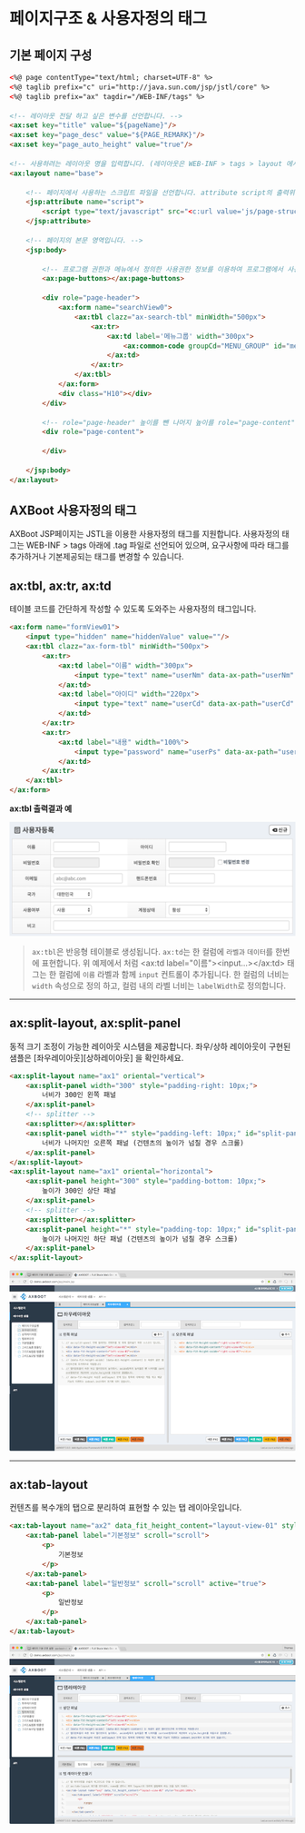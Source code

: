 # 페이지구조 & 사용자정의 태그

## 기본 페이지 구성

```html
<%@ page contentType="text/html; charset=UTF-8" %>
<%@ taglib prefix="c" uri="http://java.sun.com/jsp/jstl/core" %>
<%@ taglib prefix="ax" tagdir="/WEB-INF/tags" %>
 
<!-- 레이아웃 전달 하고 싶은 변수를 선언합니다. -->
<ax:set key="title" value="${pageName}"/>
<ax:set key="page_desc" value="${PAGE_REMARK}"/>
<ax:set key="page_auto_height" value="true"/>
 
<!-- 사용하려는 레이아웃 명을 입력합니다. (레이아웃은 WEB-INF > tags > layout 에서 관리됩니다.) -->
<ax:layout name="base">
 
    <!-- 페이지에서 사용하는 스크립트 파일을 선언합니다. attribute script의 출력위치는 layout에서 결정합니다. -->
    <jsp:attribute name="script">
        <script type="text/javascript" src="<c:url value='js/page-structure.js' />"></script>
    </jsp:attribute>
 
    <!-- 페이지의 본문 영역입니다. -->
    <jsp:body>
 
        <!-- 프로그램 권한과 메뉴에서 정의한 사용권한 정보를 이용하여 프로그램에서 사용 가능한 버튼을 자동 처리 합니다. -->
        <ax:page-buttons></ax:page-buttons>
 
        <div role="page-header">
            <ax:form name="searchView0">
                <ax:tbl clazz="ax-search-tbl" minWidth="500px">
                    <ax:tr>
                        <ax:td label='메뉴그룹' width="300px">
                            <ax:common-code groupCd="MENU_GROUP" id="menuGrpCd"/>
                        </ax:td>
                    </ax:tr>
                </ax:tbl>
            </ax:form>
            <div class="H10"></div>
        </div>
 
        <!-- role="page-header" 높이를 뺀 나머지 높이를 role="page-content" 가 차지하게 됩니다 -->
        <div role="page-content">
 
        </div>
 
    </jsp:body>
</ax:layout>
```

## AXBoot 사용자정의 태그
AXBoot JSP페이지는 JSTL을 이용한 사용자정의 태그를 지원합니다. 사용자정의 태그는 WEB-INF > tags 아래에 .tag 파일로 선언되어 있으며, 요구사항에 따라 태그를 추가하거나 기본제공되는 태그를 변경할 수 있습니다.

## ax:tbl, ax:tr, ax:td
테이블 코드를 간단하게 작성할 수 있도록 도와주는 사용자정의 태그입니다.
```html
<ax:form name="formView01">
    <input type="hidden" name="hiddenValue" value=""/>
    <ax:tbl clazz="ax-form-tbl" minWidth="500px">
        <ax:tr>
            <ax:td label="이름" width="300px">
                <input type="text" name="userNm" data-ax-path="userNm" maxlength="15" title="이름" class="av-required form-control W120" value=""/>
            </ax:td>
            <ax:td label="아이디" width="220px">
                <input type="text" name="userCd" data-ax-path="userCd" maxlength="100" title="아이디" class="av-required form-control W150" value=""/>
            </ax:td>
        </ax:tr>
        <ax:tr>
            <ax:td label="내용" width="100%">
                <input type="password" name="userPs" data-ax-path="userPs" maxlength="128" class="form-control W120" value="" readonly="readonly"/>
            </ax:td>
        </ax:tr>
    </ax:tbl>
</ax:form>
```
**ax:tbl 출력결과 예**

![ax:table출력결과](../assets/ax-table.png)

> `ax:tbl`은 반응형 테이블로 생성됩니다. `ax:td`는 한 컬럼에 `라벨과` `데이터`를 한번에 표현합니다. 위 예제에서 처럼 <ax:td label="이름"><input...></ax:td> 태그는 한 컬럼에 `이름` 라벨과 함께 `input` 컨트롤이 추가됩니다. 한 컬럼의 너비는 `width` 속성으로 정의 하고, 컬럼 내의 라벨 너비는 `labelWidth`로 정의합니다.

---

## ax:split-layout, ax:split-panel
동적 크기 조정이 가능한 레이아웃 시스템을 제공합니다. 좌우/상하 레이아웃이 구현된 샘플은 [좌우레이아웃][상하레이아웃] 을 확인하세요.
```html
<ax:split-layout name="ax1" oriental="vertical">
    <ax:split-panel width="300" style="padding-right: 10px;">
        너비가 300인 왼쪽 패널
    </ax:split-panel>
    <!-- splitter -->
    <ax:splitter></ax:splitter>
    <ax:split-panel width="*" style="padding-left: 10px;" id="split-panel-form" scroll="true">
        너비가 나머지인 오른쪽 패널 (건텐츠의 높이가 넘칠 경우 스크롤)
    </ax:split-panel>
</ax:split-layout>
<ax:split-layout name="ax1" oriental="horizontal">
    <ax:split-panel height="300" style="padding-bottom: 10px;">
        높이가 300인 상단 패널
    </ax:split-panel>
    <!-- splitter -->
    <ax:splitter></ax:splitter>
    <ax:split-panel height="*" style="padding-top: 10px;" id="split-panel-form" scroll="true">
        높이가 나머지인 하단 패널 (건텐츠의 높이가 넘칠 경우 스크롤)
    </ax:split-panel>
</ax:split-layout>
```
![ax-layout](../assets/ax-layout.png)

---

## ax:tab-layout
컨텐츠를 복수개의 탭으로 분리하여 표현할 수 있는 탭 레이아웃입니다. 
```html
<ax:tab-layout name="ax2" data_fit_height_content="layout-view-01" style="height:100%;">
    <ax:tab-panel label="기본정보" scroll="scroll">
        <p>
            기본정보
        </p>
    </ax:tab-panel>
    <ax:tab-panel label="일반정보" scroll="scroll" active="true">
    	<p>
            일반정보
        </p>
    </ax:tab-panel>
</ax:tab-layout>
```
![ax-tabl-layout](../assets/ax-tab-layout.png)
